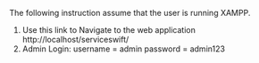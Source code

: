 The following instruction assume that the user is running XAMPP.

1. Use this link to Navigate to the web application http://localhost/serviceswift/ 
2. Admin Login: username = admin password = admin123